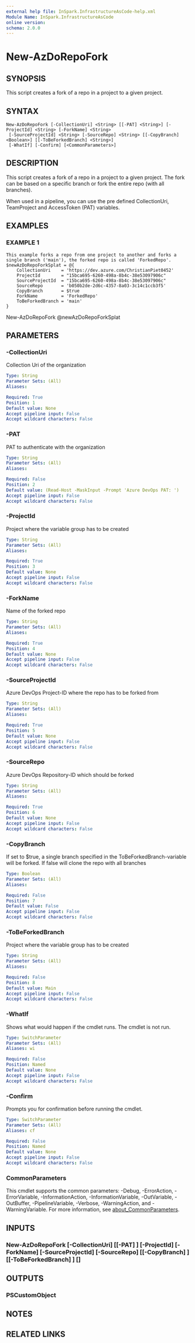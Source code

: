 ```yaml
---
external help file: InSpark.InfrastructureAsCode-help.xml
Module Name: InSpark.InfrastructureAsCode
online version:
schema: 2.0.0
---
```


# New-AzDoRepoFork

## SYNOPSIS
This script creates a fork of a repo in a project to a given project.

## SYNTAX

```
New-AzDoRepoFork [-CollectionUri] <String> [[-PAT] <String>] [-ProjectId] <String> [-ForkName] <String>
 [-SourceProjectId] <String> [-SourceRepo] <String> [[-CopyBranch] <Boolean>] [[-ToBeForkedBranch] <String>]
 [-WhatIf] [-Confirm] [<CommonParameters>]
```

## DESCRIPTION
This script creates a fork of a repo in a project to a given project.
The fork can be based on a specific branch or fork the entire repo (with all branches).

When used in a pipeline, you can use the pre defined CollectionUri, TeamProject and AccessToken (PAT) variables.

## EXAMPLES

### EXAMPLE 1
```
This example forks a repo from one project to another and forks a single branch ('main'), the forked repo is called 'ForkedRepo'.
$newAzDoRepoForkSplat = @{
    CollectionUri    = 'https://dev.azure.com/ChristianPiet0452'
    ProjectId        = "15bca695-6260-498a-8b4c-38e53097906c"
    SourceProjectId  = "15bca695-6260-498a-8b4c-38e53097906c"
    SourceRepo       = 'b050b2de-2d6c-4357-8a03-3c14c1ccb3f5'
    CopyBranch       = $true
    ForkName         = 'ForkedRepo'
    ToBeForkedBranch = 'main'
}
```

New-AzDoRepoFork @newAzDoRepoForkSplat

## PARAMETERS

### -CollectionUri
Collection Uri of the organization

```yaml
Type: String
Parameter Sets: (All)
Aliases:

Required: True
Position: 1
Default value: None
Accept pipeline input: False
Accept wildcard characters: False
```

### -PAT
PAT to authenticate with the organization

```yaml
Type: String
Parameter Sets: (All)
Aliases:

Required: False
Position: 2
Default value: (Read-Host -MaskInput -Prompt 'Azure DevOps PAT: ')
Accept pipeline input: False
Accept wildcard characters: False
```

### -ProjectId
Project where the variable group has to be created

```yaml
Type: String
Parameter Sets: (All)
Aliases:

Required: True
Position: 3
Default value: None
Accept pipeline input: False
Accept wildcard characters: False
```

### -ForkName
Name of the forked repo

```yaml
Type: String
Parameter Sets: (All)
Aliases:

Required: True
Position: 4
Default value: None
Accept pipeline input: False
Accept wildcard characters: False
```

### -SourceProjectId
Azure DevOps Project-ID where the repo has to be forked from

```yaml
Type: String
Parameter Sets: (All)
Aliases:

Required: True
Position: 5
Default value: None
Accept pipeline input: False
Accept wildcard characters: False
```

### -SourceRepo
Azure DevOps Repository-ID which should be forked

```yaml
Type: String
Parameter Sets: (All)
Aliases:

Required: True
Position: 6
Default value: None
Accept pipeline input: False
Accept wildcard characters: False
```

### -CopyBranch
If set to $true, a single branch specified in the ToBeForkedBranch-variable will be forked.
If false will clone the repo with all branches

```yaml
Type: Boolean
Parameter Sets: (All)
Aliases:

Required: False
Position: 7
Default value: False
Accept pipeline input: False
Accept wildcard characters: False
```

### -ToBeForkedBranch
Project where the variable group has to be created

```yaml
Type: String
Parameter Sets: (All)
Aliases:

Required: False
Position: 8
Default value: Main
Accept pipeline input: False
Accept wildcard characters: False
```

### -WhatIf
Shows what would happen if the cmdlet runs. The cmdlet is not run.

```yaml
Type: SwitchParameter
Parameter Sets: (All)
Aliases: wi

Required: False
Position: Named
Default value: None
Accept pipeline input: False
Accept wildcard characters: False
```

### -Confirm
Prompts you for confirmation before running the cmdlet.

```yaml
Type: SwitchParameter
Parameter Sets: (All)
Aliases: cf

Required: False
Position: Named
Default value: None
Accept pipeline input: False
Accept wildcard characters: False
```

### CommonParameters
This cmdlet supports the common parameters: -Debug, -ErrorAction, -ErrorVariable, -InformationAction, -InformationVariable, -OutVariable, -OutBuffer, -PipelineVariable, -Verbose, -WarningAction, and -WarningVariable. For more information, see [about_CommonParameters](http://go.microsoft.com/fwlink/?LinkID=113216).

## INPUTS

### New-AzDoRepoFork [-CollectionUri] <String> [[-PAT] <String>] [-ProjectId] <String> [-ForkName] <String> [-SourceProjectId] <String> [-SourceRepo] <String> [[-CopyBranch] <Boolean>] [[-ToBeForkedBranch] <String>] [<CommonParameters>]
## OUTPUTS

### PSCustomObject
## NOTES

## RELATED LINKS
